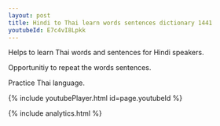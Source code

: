 ```yaml
---
layout: post
title: Hindi to Thai learn words sentences dictionary 1441 
youtubeId: E7c4vI8Lpkk
---
```

 
 
Helps to learn Thai words and sentences for Hindi speakers.

Opportunitiy to repeat the words sentences. 

Practice Thai language. 
 
{% include youtubePlayer.html id=page.youtubeId %}
 
 
{% include analytics.html %}